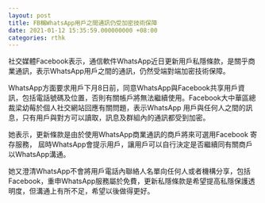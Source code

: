 ```yaml
---
layout: post
title: FB稱WhatsApp用戶之間通訊仍受加密技術保障
date: 2021-01-12 15:35:59.000000000 +08:00
categories: rthk
---
```


社交媒體Facebook表示，通信軟件WhatsApp近日更新用戶私隱條款，是關乎商業通訊，表示WhatsApp用戶之間的通訊，仍然受端對端加密技術保障。

WhatsApp方面要求用戶下月8日前，同意WhatsApp與Facebook共享用戶資訊，包括電話號碼及位置，否則有關帳戶將無法繼續使用。Facebook大中華區總裁梁幼莓於個人社交網站回應有關問題，表示WhatsApp 用戶與任何人之間的訊息，只有用戶與對方可以讀取，訊息及群組內的通訊都受到加密。 

她表示，更新條款是由於使用WhatsApp商業通訊的商戶將來可選用Facebook 寄存服務， 屆時WhatsApp會提示用戶，讓用戶可以自行決定是否繼續同有關商戶以WhatsApp溝通。

她又澄清WhatsApp不會將用戶電話內聯絡人名單向任何人或者機構分享，包括Facebook，重申WhatsApp服務屬於免費，更新私隱條款是希望提高私隱保護透明度，但溝通上有所不足，希望以後做得更好。
